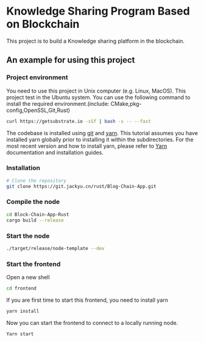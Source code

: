 # Knowledge Sharing Program Based on Blockchain

This project is to build a Knowledge sharing platform in the blockchain.

## An example for using this project

### Project environment
You need to use this project in Unix computer (e.g. Linux, MacOS). This project test in the Ubuntu system. You can use the following command to install the required environment.(include: CMake,pkg-config,OpenSSL,Git,Rust)
```bash
curl https://getsubstrate.io -sSf | bash -s -- --fast
```

The codebase is installed using [git](https://git-scm.com/) and [yarn](https://yarnpkg.com/). This tutorial assumes you have installed yarn globally prior to installing it within the subdirectories. For the most recent version and how to install yarn, please refer to [Yarn](https://yarnpkg.com/) documentation and installation guides.

### Installation
```bash
# Clone the repository
git clone https://git.jackyu.cn/rust/Blog-Chain-App.git
```
### Compile the node
```bash
cd Block-Chain-App-Rust
cargo build --release
```
### Start the node
```bash
./target/release/node-template --dev
```
### Start the frontend
Open a new shell
```bash
cd frontend
```
If you are first time to start this frontend, you need to install yarn
```bash
yarn install
```
Now you can start the frontend to connect to a locally running node.
```bash
Yarn start
```

